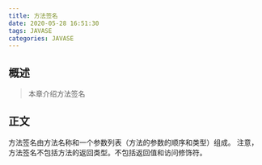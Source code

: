 ```yaml
---
title: 方法签名
date: 2020-05-28 16:51:30
tags: JAVASE
categories: JAVASE
---
```


## 概述

> 本章介绍方法签名

<!--more-->

## 正文

方法签名由方法名称和一个参数列表（方法的参数的顺序和类型）组成。
注意，方法签名不包括方法的返回类型。不包括返回值和访问修饰符。